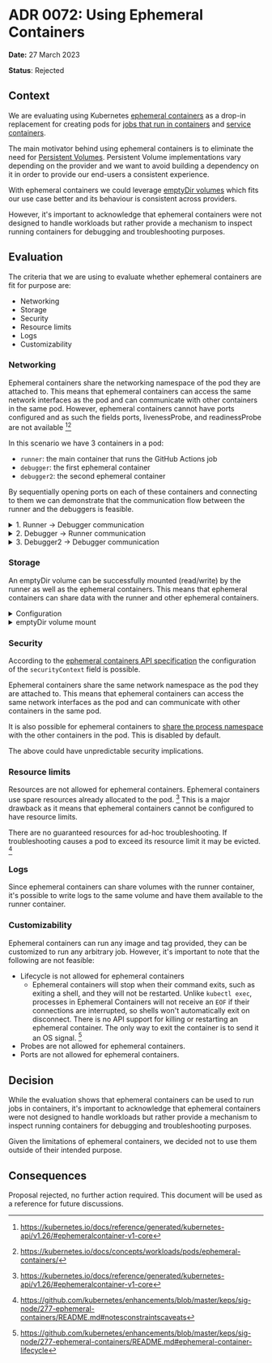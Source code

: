 # ADR 0072: Using Ephemeral Containers

**Date:** 27 March 2023

**Status**: Rejected <!--Accepted|Rejected|Superceded|Deprecated-->

## Context

We are evaluating using Kubernetes [ephemeral containers](https://kubernetes.io/docs/concepts/workloads/pods/ephemeral-containers/) as a drop-in replacement for creating pods for [jobs that run in containers](https://docs.github.com/en/actions/using-jobs/running-jobs-in-a-container) and [service containers](https://docs.github.com/en/actions/using-containerized-services/about-service-containers).

The main motivator behind using ephemeral containers is to eliminate the need for [Persistent Volumes](https://kubernetes.io/docs/concepts/storage/persistent-volumes/). Persistent Volume implementations vary depending on the provider and we want to avoid building a dependency on it in order to provide our end-users a consistent experience.

With ephemeral containers we could leverage [emptyDir volumes](https://kubernetes.io/docs/concepts/storage/volumes/#emptydir) which fits our use case better and its behaviour is consistent across providers.

However, it's important to acknowledge that ephemeral containers were not designed to handle workloads but rather provide a mechanism to inspect running containers for debugging and troubleshooting purposes.

## Evaluation

The criteria that we are using to evaluate whether ephemeral containers are fit for purpose are:

- Networking
- Storage
- Security
- Resource limits
- Logs
- Customizability

### Networking

Ephemeral containers share the networking namespace of the pod they are attached to. This means that ephemeral containers can access the same network interfaces as the pod and can communicate with other containers in the same pod. However, ephemeral containers cannot have ports configured and as such the fields ports, livenessProbe, and readinessProbe are not available [^1][^2]

In this scenario we have 3 containers in a pod:

- `runner`: the main container that runs the GitHub Actions job
- `debugger`: the first ephemeral container
- `debugger2`: the second ephemeral container

By sequentially opening ports on each of these containers and connecting to them we can demonstrate that the communication flow between the runner and the debuggers is feasible.

<details>
<summary>1. Runner -> Debugger communication</summary>

![runner->debugger](./images/runner-debugger.png)
</details>

<details>
<summary>2. Debugger -> Runner communication</summary>

![debugger->runner](./images/debugger-runner.png)
</details>

<details>
<summary>3. Debugger2 -> Debugger communication</summary>

![debugger2->debugger](./images/debugger2-debugger.png)
</details>

### Storage

An emptyDir volume can be successfully mounted (read/write) by the runner as well as the ephemeral containers. This means that ephemeral containers can share data with the runner and other ephemeral containers.

<details>
<summary>Configuration</summary>

```yaml
# Extracted from the values.yaml for the gha-runner-scale-set helm chart
  spec:
    containers:
    - name: runner
      image: ghcr.io/actions/actions-runner:latest
      command: ["/home/runner/run.sh"]
      volumeMounts:
      - mountPath: /workspace
        name: work-volume
    volumes:
      - name: work-volume
        emptyDir:
          sizeLimit: 1Gi
```

```bash
# The API call to the Kubernetes API used to create the ephemeral containers

POD_NAME="arc-runner-set-6sfwd-runner-k7qq6"
NAMESPACE="arc-runners"

curl -v "https://<IP>:<PORT>/api/v1/namespaces/$NAMESPACE/pods/$POD_NAME/ephemeralcontainers" \
  -X PATCH \
  -H 'Content-Type: application/strategic-merge-patch+json' \
  --cacert <PATH_TO_CACERT> \
  --cert <PATH_TO_CERT> \
  --key <PATH_TO_CLIENT_KEY> \
  -d '
{
    "spec":
    {
        "ephemeralContainers":
        [
            {
                "name": "debugger",
                "command": ["sh"],
                "image": "ghcr.io/actions/actions-runner:latest",
                "targetContainerName": "runner",
                "stdin": true,
                "tty": true,
                "volumeMounts": [{
                    "mountPath": "/workspace",
                    "name": "work-volume",
                    "readOnly": false
                }]
            },
            {
                "name": "debugger2",
                "command": ["sh"],
                "image": "ghcr.io/actions/actions-runner:latest",
                "targetContainerName": "runner",
                "stdin": true,
                "tty": true,
                "volumeMounts": [{
                    "mountPath": "/workspace",
                    "name": "work-volume",
                    "readOnly": false
                }]
            }
        ]
    }
}'
```

</details>

<details>
<summary>emptyDir volume mount</summary>

![emptyDir volume mount](./images/emptyDir_volume.png)

</details>

### Security

According to the [ephemeral containers API specification](https://kubernetes.io/docs/reference/generated/kubernetes-api/v1.26/#ephemeralcontainer-v1-core) the configuration of the `securityContext` field is possible.

Ephemeral containers share the same network namespace as the pod they are attached to. This means that ephemeral containers can access the same network interfaces as the pod and can communicate with other containers in the same pod.

It is also possible for ephemeral containers to [share the process namespace](https://kubernetes.io/docs/tasks/configure-pod-container/share-process-namespace/) with the other containers in the pod. This is disabled by default.

The above could have unpredictable security implications.

### Resource limits

Resources are not allowed for ephemeral containers. Ephemeral containers use spare resources already allocated to the pod. [^1] This is a major drawback as it means that ephemeral containers cannot be configured to have resource limits.

There are no guaranteed resources for ad-hoc troubleshooting. If troubleshooting causes a pod to exceed its resource limit it may be evicted. [^3]

### Logs

Since ephemeral containers can share volumes with the runner container, it's possible to write logs to the same volume and have them available to the runner container.

### Customizability

Ephemeral containers can run any image and tag provided, they can be customized to run any arbitrary job. However, it's important to note that the following are not feasible:

- Lifecycle is not allowed for ephemeral containers
    - Ephemeral containers will stop when their command exits, such as exiting a shell, and they will not be restarted. Unlike `kubectl exec`, processes in Ephemeral Containers will not receive an `EOF` if their connections are interrupted, so shells won't automatically exit on disconnect. There is no API support for killing or restarting an ephemeral container. The only way to exit the container is to send it an OS signal. [^4]
- Probes are not allowed for ephemeral containers.
- Ports are not allowed for ephemeral containers.

## Decision

While the evaluation shows that ephemeral containers can be used to run jobs in containers, it's important to acknowledge that ephemeral containers were not designed to handle workloads but rather provide a mechanism to inspect running containers for debugging and troubleshooting purposes.

Given the limitations of ephemeral containers, we decided not to use them outside of their intended purpose.

## Consequences

Proposal rejected, no further action required. This document will be used as a reference for future discussions.

[^1]: https://kubernetes.io/docs/reference/generated/kubernetes-api/v1.26/#ephemeralcontainer-v1-core

[^2]: https://kubernetes.io/docs/concepts/workloads/pods/ephemeral-containers/

[^3]: https://github.com/kubernetes/enhancements/blob/master/keps/sig-node/277-ephemeral-containers/README.md#notesconstraintscaveats

[^4]: https://github.com/kubernetes/enhancements/blob/master/keps/sig-node/277-ephemeral-containers/README.md#ephemeral-container-lifecycle